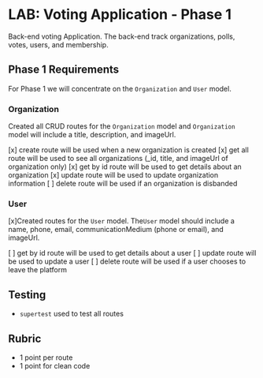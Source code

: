 # LAB: Voting Application - Phase 1

Back-end voting Application. The back-end track organizations, polls, votes, users, and membership.

## Phase 1 Requirements

For Phase 1 we will concentrate on the `Organization` and `User` model.

### Organization

Created all CRUD routes for the `Organization` model and `Organization` model will include
a title, description, and imageUrl.

[x] create route will be used when a new organization is created
[x] get all route will be used to see all organizations (_id, title, and imageUrl of organization only)
[x] get by id route will be used to get details about an organization
[x] update route will be used to update organization information
[ ] delete route will be used if an organization is disbanded

### User

[x]Created routes for the `User` model. The`User` model should include a name, phone, email, communicationMedium (phone or email), and imageUrl.

[ ] get by id route will be used to get details about a user
[ ] update route will be used to update a user
[ ] delete route will be used if a user chooses to leave the platform

## Testing

* `supertest` used to test all routes

## Rubric

* 1 point per route
* 1 point for clean code